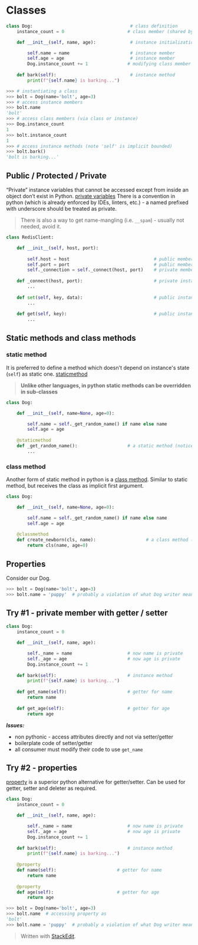 # Classes
```python
class Dog:                                     # class definition
    instance_count = 0                        # class member (shared by all instances)

    def __init__(self, name, age):             # instance initialization method (not a constructor)

        self.name = name                       # instance member
        self.age = age                         # instance member
        Dog.instance_count += 1               # modifying class member
    
    def bark(self):                            # instance method
        print(f"{self.name} is barking...")
```
```python
>>> # instantiating a class
>>> bolt = Dog(name='bolt', age=3)
>>> # access instance members
>>> bolt.name
'bolt'
>>> # access class members (via class or instance)
>>> Dog.instance_count
1
>>> bolt.instance_count
1
>>> # access instance methods (note 'self' is implicit bounded)
>>> bolt.bark()
'bolt is barking...'
```
## Public / Protected / Private
“Private” instance variables that cannot be accessed except from inside an object don’t exist in Python.
[private variables](https://docs.python.org/3/tutorial/classes.html#private-variables)
There is a convention in python (which is already enforced by IDEs, linters, etc.) - a named prefixed with underscore should be treated as private.

> There is also a way to get name-mangling (i.e. ```__spam```) - usually not needed, avoid it.

```python
class RedisClient:

    def __init__(self, host, port):
    
        self.host = host                                # public member
        self.port = port                                # public member
        self._connection = self._connect(host, port)    # private member
    
    def _connect(host, port):                           # private instance method
        ...
    
    def set(self, key, data):                           # public instance method
        ...
    
    def get(self, key):                                 # public instance method
        ...
```
## Static methods and class methods
### static method
It is preferred to define a method which doesn't depend on instance's state (```self```) as static one.
[staticmethod](https://docs.python.org/3/library/functions.html#staticmethod)

> **Unlike other languages, in python static methods can be overridden in sub-classes**

```python
class Dog:

    def __init__(self, name=None, age=0):

        self.name = self._get_random_name() if name else name
        self.age = age
    
    @staticmethod
    def _get_random_name():                   # a static method (notice 'self' is missing)
        ...
```
### class method
Another form of static method in python is a [class method]( https://docs.python.org/3/library/functions.html#classmethod). Similar to static method, but receives the class as implicit first argument.
```python
class Dog:

    def __init__(self, name=None, age=0):

        self.name = self._get_random_name() if name else name
        self.age = age
    
    @classmethod
    def create_newborn(cls, name):                   # a class method (notice 'cls' argument)
        return cls(name, age=0)
```
## Properties
Consider our Dog.
```python
>>> bolt = Dog(name='bolt', age=3)
>>> bolt.name = 'puppy'  # probably a violation of what Dog writer meant...
```
## Try #1 - private member with getter / setter
```python
class Dog:
    instance_count = 0

    def __init__(self, name, age):

        self._name = name                     # now name is private
        self._age = age                       # now age is private
        Dog.instance_count += 1
    
    def bark(self):                           # instance method
        print(f"{self.name} is barking...")
    
    def get_name(self):                       # getter for name
        return name
    
    def get_age(self):                        # getter for age
        return age
```
***Issues:***

 - non pythonic - access attributes directly and not via setter/getter
 - boilerplate code of setter/getter
 - all consumer must modify their code to use ```get_name```
## Try #2 - properties
[property](https://docs.python.org/3/library/functions.html#property) is a superior python alternative for getter/setter.
Can be used for getter, setter and deleter as required.
```python
class Dog:
    instance_count = 0

    def __init__(self, name, age):

        self._name = name                     # now name is private
        self._age = age                       # now age is private
        Dog.instance_count += 1
    
    def bark(self):                           # instance method
        print(f"{self.name} is barking...")
    
    @property
    def name(self):                       # getter for name
        return name
    
    @property
    def age(self):                        # getter for age
        return age
```
```python
>>> bolt = Dog(name='bolt', age=3)
>>> bolt.name  # accessing property as 
'bolt'
>>> bolt.name = 'puppy'  # probably a violation of what Dog writer meant...
```
> Written with [StackEdit](https://stackedit.io/).
<!--stackedit_data:
eyJoaXN0b3J5IjpbMTIzMTI2MDA0NCwxOTU0NDQ3NCwyMDkyNj
E5NTMxLDE5MTg1Njc4OTYsMTgxMDA4NDQzMCwtMzA3MTU2NDcw
LDMzMDYxNTYyOSwtMTM5MzczMTkxLC03NDk5NTE1MTMsLTE1Nj
YyMTg4NTMsNzE2NDQzMTczXX0=
-->